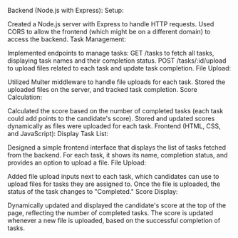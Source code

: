 Backend (Node.js with Express):
Setup:

Created a Node.js server with Express to handle HTTP requests.
Used CORS to allow the frontend (which might be on a different domain) to access the backend.
Task Management:

Implemented endpoints to manage tasks:
GET /tasks to fetch all tasks, displaying task names and their completion status.
POST /tasks/:id/upload to upload files related to each task and update task completion.
File Upload:

Utilized Multer middleware to handle file uploads for each task.
Stored the uploaded files on the server, and tracked task completion.
Score Calculation:

Calculated the score based on the number of completed tasks (each task could add points to the candidate's score).
Stored and updated scores dynamically as files were uploaded for each task.
Frontend (HTML, CSS, and JavaScript):
Display Task List:

Designed a simple frontend interface that displays the list of tasks fetched from the backend.
For each task, it shows its name, completion status, and provides an option to upload a file.
File Upload:

Added file upload inputs next to each task, which candidates can use to upload files for tasks they are assigned to.
Once the file is uploaded, the status of the task changes to "Completed."
Score Display:

Dynamically updated and displayed the candidate's score at the top of the page, reflecting the number of completed tasks.
The score is updated whenever a new file is uploaded, based on the successful completion of tasks.
